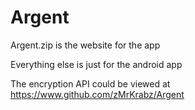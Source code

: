 # Argent
Argent.zip is the website for the app

Everything else is just for the android app

The encryption API could be viewed at https://www.github.com/zMrKrabz/Argent
